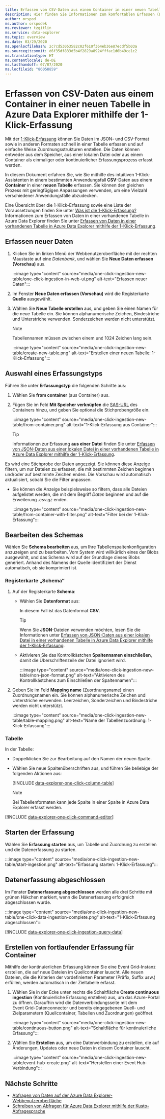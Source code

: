```yaml
---
title: Erfassen von CSV-Daten aus einem Container in einer neuen Tabelle in Azure Data Explorer mithilfe der 1-Klick-Erfassung
description: Hier finden Sie Informationen zum komfortablen Erfassen (Laden) von Daten in eine neue Azure Data Explorer-Tabelle mit der 1-Klick-Erfassung.
author: orspod
ms.author: orspodek
ms.reviewer: tzgitlin
ms.service: data-explorer
ms.topic: overview
ms.date: 03/29/2020
ms.openlocfilehash: 2c7cd53053582c02f610f364eb36e87ecdf5b03a
ms.sourcegitcommit: d6f35df833d5b4f2829a8924fffac1d0b49ce1c2
ms.translationtype: HT
ms.contentlocale: de-DE
ms.lasthandoff: 07/07/2020
ms.locfileid: "86058859"
---
```

# <a name="use-one-click-ingestion-to-ingest-csv-data-from-a-container-to-a-new-table-in-azure-data-explorer"></a>Erfassen von CSV-Daten aus einem Container in einer neuen Tabelle in Azure Data Explorer mithilfe der 1-Klick-Erfassung

Mit der [1-Klick-Erfassung](ingest-data-one-click.md) können Sie Daten im JSON- und CSV-Format sowie in anderen Formaten schnell in einer Tabelle erfassen und auf einfache Weise Zuordnungsstrukturen erstellen. Die Daten können entweder aus dem Speicher, aus einer lokalen Datei oder aus einem Container als einmaliger oder kontinuierlicher Erfassungsprozess erfasst werden.  

In diesem Dokument erfahren Sie, wie Sie mithilfe des intuitiven 1-Klick-Assistenten in einem bestimmten Anwendungsfall **CSV**-Daten aus einem **Container** in einer **neuen Tabelle** erfassen. Sie können den gleichen Prozess mit geringfügigen Anpassungen verwenden, um eine Vielzahl verschiedener Anwendungsfälle abzudecken.

Eine Übersicht über die 1-Klick-Erfassung sowie eine Liste der Voraussetzungen finden Sie unter [Was ist die 1-Klick-Erfassung?](ingest-data-one-click.md)
Informationen zum Erfassen von Daten in einer vorhandenen Tabelle in Azure Data Explorer finden Sie unter [Erfassen von Daten in einer vorhandenen Tabelle in Azure Data Explorer mithilfe der 1-Klick-Erfassung](one-click-ingestion-existing-table.md).

## <a name="ingest-new-data"></a>Erfassen neuer Daten

1. Klicken Sie im linken Menü der Webbenutzeroberfläche mit der rechten Maustaste auf eine *Datenbank*, und wählen Sie **Neue Daten erfassen (Vorschau)** aus.

    :::image type="content" source="media/one-click-ingestion-new-table/one-click-ingestion-in-web-ui.png" alt-text="Erfassen neuer Daten":::
 
1. Im Fenster **Neue Daten erfassen (Vorschau)** wird die Registerkarte **Quelle** ausgewählt. 

1. Wählen Sie **Neue Tabelle erstellen** aus, und geben Sie einen Namen für die neue Tabelle ein. Sie können alphanumerische Zeichen, Bindestriche und Unterstriche verwenden. Sonderzeichen werden nicht unterstützt.

    > [!NOTE]
    > Tabellennamen müssen zwischen einem und 1024 Zeichen lang sein.

    :::image type="content" source="media/one-click-ingestion-new-table/create-new-table.png" alt-text="Erstellen einer neuen Tabelle: 1-Klick-Erfassung":::

## <a name="select-an-ingestion-type"></a>Auswahl eines Erfassungstyps

Führen Sie unter **Erfassungstyp** die folgenden Schritte aus:
   
  1. Wählen Sie **from container** (aus Container) aus. 
  1. Fügen Sie im Feld **Mit Speicher verknüpfen** die [SAS-URL](/azure/vs-azure-tools-storage-explorer-blobs#get-the-sas-for-a-blob-container) des Containers hinzu, und geben Sie optional die Stichprobengröße ein.

      :::image type="content" source="media/one-click-ingestion-new-table/from-container.png" alt-text="1-Klick-Erfassung aus Container":::

     > [!TIP] 
     > Informationen zur Erfassung **aus einer Datei** finden Sie unter [Erfassen von JSON-Daten aus einer lokalen Datei in einer vorhandenen Tabelle in Azure Data Explorer mithilfe der 1-Klick-Erfassung](one-click-ingestion-existing-table.md#select-an-ingestion-type).

Es wird eine Stichprobe der Daten angezeigt. Sie können diese Anzeige filtern, um nur Dateien zu erfassen, die mit bestimmten Zeichen beginnen und/oder auf bestimmte Zeichen enden. Die Vorschau wird automatisch aktualisiert, sobald Sie die Filter anpassen.
  
 * Sie können die Anzeige beispielsweise so filtern, dass alle Dateien aufgelistet werden, die mit dem Begriff *Daten* beginnen und auf die Erweiterung *.csv.gz* enden.

    :::image type="content" source="media/one-click-ingestion-new-table/from-container-with-filter.png" alt-text="Filter bei der 1-Klick-Erfassung":::
  
## <a name="edit-the-schema"></a>Bearbeiten des Schemas

Wählen Sie **Schema bearbeiten** aus, um Ihre Tabellenspaltenkonfiguration anzuzeigen und zu bearbeiten. Vom System wird willkürlich eines der Blobs ausgewählt, und das Schema wird auf der Grundlage dieses Blobs generiert. Anhand des Namens der Quelle identifiziert der Dienst automatisch, ob sie komprimiert ist.

### <a name="schema-tab"></a>Registerkarte „Schema“

1. Auf der Registerkarte **Schema**:

    * Wählen Sie **Datenformat** aus:

        In diesem Fall ist das Datenformat **CSV**.

        > [!TIP]
        > Wenn Sie **JSON**-Dateien verwenden möchten, lesen Sie die Informationen unter [Erfassen von JSON-Daten aus einer lokalen Datei in einer vorhandenen Tabelle in Azure Data Explorer mithilfe der 1-Klick-Erfassung](one-click-ingestion-existing-table.md#edit-the-schema).

    * Aktivieren Sie das Kontrollkästchen **Spaltennamen einschließen**, damit die Überschriftenzeile der Datei ignoriert wird.

        :::image type="content" source="media/one-click-ingestion-new-table/non-json-format.png" alt-text="Aktivieren des Kontrollkästchens zum Einschließen der Spaltennamen":::

1. Geben Sie im Feld **Mapping name** (Zuordnungsname) einen Zuordnungsnamen ein. Sie können alphanumerische Zeichen und Unterstriche verwenden. Leerzeichen, Sonderzeichen und Bindestriche werden nicht unterstützt.

    :::image type="content" source="media/one-click-ingestion-new-table/table-mapping.png" alt-text="Name der Tabellenzuordnung: 1-Klick-Erfassung":::

### <a name="table"></a>Tabelle

In der Tabelle: 
 * Doppelklicken Sie zur Bearbeitung auf den Namen der neuen Spalte.
 * Wählen Sie neue Spaltenüberschriften aus, und führen Sie beliebige der folgenden Aktionen aus:

    [!INCLUDE [data-explorer-one-click-column-table](includes/data-explorer-one-click-column-table.md)]

    > [!NOTE]
    > Bei Tabellenformaten kann jede Spalte in einer Spalte in Azure Data Explorer erfasst werden.

[!INCLUDE [data-explorer-one-click-command-editor](includes/data-explorer-one-click-command-editor.md)]

## <a name="start-ingestion"></a>Starten der Erfassung

Wählen Sie **Erfassung starten** aus, um Tabelle und Zuordnung zu erstellen und die Datenerfassung zu starten.

:::image type="content" source="media/one-click-ingestion-new-table/start-ingestion.png" alt-text="Erfassung starten: 1-Klick-Erfassung":::

## <a name="data-ingestion-completed"></a>Datenerfassung abgeschlossen

Im Fenster **Datenerfassung abgeschlossen** werden alle drei Schritte mit grünen Häkchen markiert, wenn die Datenerfassung erfolgreich abgeschlossen wurde.

:::image type="content" source="media/one-click-ingestion-new-table/one-click-data-ingestion-complete.png" alt-text="1-Klick-Erfassung abgeschlossen"::: 

[!INCLUDE [data-explorer-one-click-ingestion-query-data](includes/data-explorer-one-click-ingestion-query-data.md)]

## <a name="create-continuous-ingestion-for-container"></a>Erstellen von fortlaufender Erfassung für Container

Mithilfe der kontinuierlichen Erfassung können Sie eine Event Grid-Instanz erstellen, die auf neue Dateien im Quellcontainer lauscht. Alle neuen Dateien, die die Kriterien der vordefinierten Parameter (Präfix, Suffix usw.) erfüllen, werden automatisch in der Zieltabelle erfasst. 

1. Wählen Sie in der Ecke unten rechts die Schaltfläche **Create continuous ingestion** (Kontinuierliche Erfassung erstellen) aus, um das Azure-Portal zu öffnen. Daraufhin wird die Datenverbindungsseite mit dem Event Grid-Datenconnector und bereits eingegebenen Quell- und Zielparametern (Quellcontainer, Tabellen und Zuordnungen) geöffnet.
    
    :::image type="content" source="media/one-click-ingestion-new-table/continuous-button.png" alt-text="Schaltfläche für kontinuierliche Erfassung":::

1. Wählen Sie **Erstellen** aus, um eine Datenverbindung zu erstellen, die auf Änderungen, Updates oder neue Daten in diesem Container lauscht. 

    :::image type="content" source="media/one-click-ingestion-new-table/event-hub-create.png" alt-text="Herstellen einer Event Hub-Verbindung":::

## <a name="next-steps"></a>Nächste Schritte

* [Abfragen von Daten auf der Azure Data Explorer-Webbenutzeroberfläche](web-query-data.md)
* [Schreiben von Abfragen für Azure Data Explorer mithilfe der Kusto-Abfragesprache](write-queries.md)
